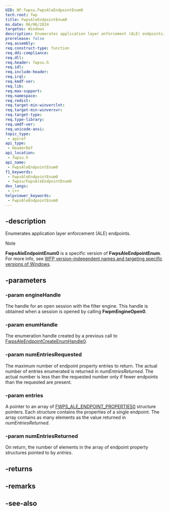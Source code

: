 ```yaml
---
UID: NF:fwpsu.FwpsAleEndpointEnum0
tech.root: fwp
title: FwpsAleEndpointEnum0
ms.date: 06/06/2024
targetos: Windows
description: Enumerates application layer enforcement (ALE) endpoints.
prerelease: false
req.assembly: 
req.construct-type: function
req.ddi-compliance: 
req.dll: 
req.header: fwpsu.h
req.idl: 
req.include-header: 
req.irql: 
req.kmdf-ver: 
req.lib: 
req.max-support: 
req.namespace: 
req.redist: 
req.target-min-winverclnt: 
req.target-min-winversvr: 
req.target-type: 
req.type-library: 
req.umdf-ver: 
req.unicode-ansi: 
topic_type:
 - apiref
api_type:
 - HeaderDef
api_location:
 - fwpsu.h
api_name:
 - FwpsAleEndpointEnum0
f1_keywords:
 - FwpsAleEndpointEnum0
 - fwpsu/FwpsAleEndpointEnum0
dev_langs:
 - c++
helpviewer_keywords:
 - FwpsAleEndpointEnum0
---
```


## -description

Enumerates application layer enforcement (ALE) endpoints.

> [!NOTE]
> **FwpsAleEndpointEnum0** is a specific version of **FwpsAleEndpointEnum**. For more info, see [WFP version-independent names and targeting specific versions of Windows](/windows/win32/fwp/wfp-version-independent-names-and-targeting-specific-versions-of-windows).

## -parameters

### -param engineHandle

The handle for an open session with the filter engine. This handle is obtained when a session is opened by calling **FwpmEngineOpen0**.

### -param enumHandle

The enumeration handle created by a previous call to [FwpsAleEndpointCreateEnumHandle0](./nf-fwpsu-fwpsaleendpointcreateenumhandle0.md).

### -param numEntriesRequested

The maximum number of endpoint property entries to return. The actual number of entries enumerated is returned in *numEntriesReturned*. The actual number is less than the requested number only if fewer endpoints than the requested are present.

### -param entries

A pointer to an array of [FWPS_ALE_ENDPOINT_PROPERTIES0](/windows/win32/api/fwpstypes/ns-fwpstypes-fwps_ale_endpoint_properties0) structure pointers. Each structure contains the properties of a single endpoint. The array contains as many elements as the value returned in *numEntriesReturned*.

### -param numEntriesReturned

On return, the number of elements in the array of endpoint property structures pointed to by *entries*.

## -returns

## -remarks

## -see-also
